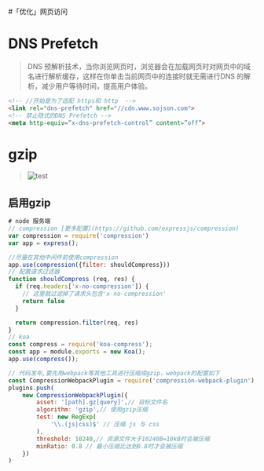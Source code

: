 #「优化」网页访问

# DNS Prefetch

> DNS 预解析技术，当你浏览网页时，浏览器会在加载网页时对网页中的域名进行解析缓存，这样在你单击当前网页中的连接时就无需进行DNS 的解析，减少用户等待时间，提高用户体验。

```html
<!-- //开始是为了适配 https和 http  -->
<link rel="dns-prefetch" href="//cdn.www.sojson.com">
<!-- 禁止隐式的DNS Prefetch -->
<meta http-equiv=”x-dns-prefetch-control” content=”off”>
```

# gzip

>![test](https://aws.amazon.com/cn/backup-restore/?sc_icampaign=pac_2018_site_merch_sign-in_storage_backup-restore&sc_ichannel=ha&sc_icontent=awssm-768&sc_ioutcome=CSI_Digital_Marketing&sc_iplace=signin&trk=ha_awssm-768-a131L000005j0FNQAY&trkCampaign=pac_storage_backup-restore_webpage) 

## 启用gzip
```javascript
# node 服务端
// compression [更多配置](https://github.com/expressjs/compression)
var compression = require('compression')
var app = express();

//尽量在其他中间件前使用compression
app.use(compression({filter: shouldCompress}))
// 配置请求过滤器
function shouldCompress (req, res) {
  if (req.headers['x-no-compression']) {
    // 这里就过滤掉了请求头包含'x-no-compression'
    return false
  }

  return compression.filter(req, res)
}
// koa 
const compress = require('koa-compress');
const app = module.exports = new Koa();
app.use(compress());

// 代码发布,要先用webpack等其他工具进行压缩成gzip，webpack的配置如下
const CompressionWebpackPlugin = require('compression-webpack-plugin');
plugins.push(
    new CompressionWebpackPlugin({
        asset: '[path].gz[query]',// 目标文件名
        algorithm: 'gzip',// 使用gzip压缩
        test: new RegExp(
            '\\.(js|css)$' // 压缩 js 与 css
        ),
        threshold: 10240,// 资源文件大于10240B=10kB时会被压缩
        minRatio: 0.8 // 最小压缩比达到0.8时才会被压缩
    })
)
```